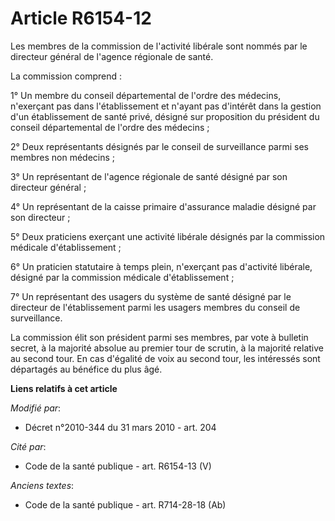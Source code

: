 # Article R6154-12

Les membres de la commission de l'activité libérale sont nommés par le directeur  général de l'agence régionale de santé.

La commission comprend :

1° Un  membre du conseil départemental de l'ordre des médecins, n'exerçant pas dans  l'établissement et n'ayant pas d'intérêt
dans la gestion d'un établissement de  santé privé, désigné sur proposition du président du conseil départemental de  l'ordre
des médecins ;

2° Deux représentants désignés par le conseil de  surveillance parmi ses membres non médecins ;

3° Un représentant de  l'agence régionale de santé désigné par son directeur général ;

4° Un  représentant de la caisse primaire d'assurance maladie désigné par son directeur  ;

5° Deux praticiens exerçant une activité libérale désignés par la  commission médicale d'établissement ;

6° Un praticien statutaire à temps  plein, n'exerçant pas d'activité libérale, désigné par la commission médicale
d'établissement ;

7° Un représentant des usagers du système de santé  désigné par le directeur de l'établissement parmi les usagers membres du
conseil  de surveillance.

La commission élit son président parmi ses membres, par  vote à bulletin secret, à la majorité absolue au premier tour de
scrutin, à la  majorité relative au second tour. En cas d'égalité de voix au second tour, les  intéressés sont départagés au
bénéfice du plus âgé.

**Liens relatifs à cet article**

_Modifié par_:

  - Décret n°2010-344 du 31 mars 2010 - art. 204

_Cité par_:

  - Code de la santé publique - art. R6154-13 (V)

_Anciens textes_:

  - Code de la santé publique - art. R714-28-18 (Ab)
